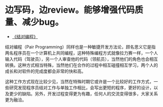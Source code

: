 # 边写码，边review。能够增强代码质量、减少bug。

* [《结对编程》](http://www.baike.com/wiki/结对编程)

结对编程（Pair Programming）同样也是一种敏捷开发方法论，顾名思义它是指两名程序员在一个计算机上共同编程，这种特殊编程方式就像拉力赛一样，一个人输入代码（驾驶员），另一个人审查他的代码（领航员），当然他们的角色也会相互转换。这种方式相当特殊，当然他们在合作的过程中相互碰撞相互学习，两个人的成长和对软件的完成度都会非常的快和高。

这种工作方式现在比较少见，当然在特殊时期它或许是一个比较好的工作方式，一些研究发现程序员结对工作与单独工作相比，会写出更短的程序，更好的设计，以及更少的缺陷。另外，开发过程变得更为有趣，任何人的交流变得很多，大家关系更为融洽。



